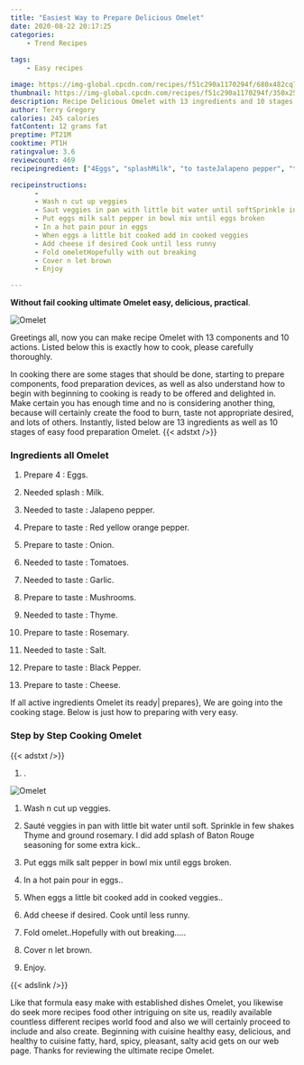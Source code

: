 ```yaml
---
title: "Easiest Way to Prepare Delicious Omelet"
date: 2020-08-22 20:17:25
categories:
    - Trend Recipes
    
tags:
    - Easy recipes

image: https://img-global.cpcdn.com/recipes/f51c290a1170294f/680x482cq70/omelet-recipe-main-photo.jpg
thumbnail: https://img-global.cpcdn.com/recipes/f51c290a1170294f/350x250cq70/omelet-recipe-main-photo.jpg
description: Recipe Delicious Omelet with 13 ingredients and 10 stages of easy cooking.
author: Terry Gregory
calories: 245 calories
fatContent: 12 grams fat
preptime: PT21M
cooktime: PT1H
ratingvalue: 3.6
reviewcount: 469
recipeingredient: ["4Eggs", "splashMilk", "to tasteJalapeno pepper", "to tasteRed yellow orange pepper", "to tasteOnion", "to tasteTomatoes", "to tasteGarlic", "to tasteMushrooms", "to tasteThyme", "to tasteRosemary", "to tasteSalt", "to tasteBlack Pepper", "to tasteCheese"]

recipeinstructions: 
      -  
      - Wash n cut up veggies 
      - Saut veggies in pan with little bit water until softSprinkle in few shakes Thyme and ground rosemary I did add splash of Baton Rouge seasoning for some extra kick 
      - Put eggs milk salt pepper in bowl mix until eggs broken 
      - In a hot pain pour in eggs 
      - When eggs a little bit cooked add in cooked veggies 
      - Add cheese if desired Cook until less runny 
      - Fold omeletHopefully with out breaking 
      - Cover n let brown 
      - Enjoy

---
```




**Without fail cooking ultimate Omelet easy, delicious, practical**. 


![Omelet](https://img-global.cpcdn.com/recipes/f51c290a1170294f/680x482cq70/omelet-recipe-main-photo.jpg "Omelet")




Greetings all, now you can make recipe Omelet with 13 components and 10 actions. Listed below this is exactly how to cook, please carefully thoroughly.

In cooking there are some stages that should be done, starting to prepare components, food preparation devices, as well as also understand how to begin with beginning to cooking is ready to be offered and delighted in. Make certain you has enough time and no is considering another thing, because will certainly create the food to burn, taste not appropriate desired, and lots of others. Instantly, listed below are 13 ingredients as well as 10 stages of easy food preparation Omelet.
{{< adstxt />}}

### Ingredients all Omelet


1. Prepare 4 : Eggs.

1. Needed splash : Milk.

1. Needed to taste : Jalapeno pepper.

1. Prepare to taste : Red yellow orange pepper.

1. Prepare to taste : Onion.

1. Needed to taste : Tomatoes.

1. Needed to taste : Garlic.

1. Prepare to taste : Mushrooms.

1. Needed to taste : Thyme.

1. Prepare to taste : Rosemary.

1. Needed to taste : Salt.

1. Prepare to taste : Black Pepper.

1. Prepare to taste : Cheese.



If all active ingredients Omelet its ready| prepares}, We are going into the cooking stage. Below is just how to preparing with very easy.

### Step by Step Cooking Omelet

{{< adstxt />}}


1. .



![Omelet](https://img-global.cpcdn.com/steps/e73f0ae3cf455ac7/160x128cq70/omelet-recipe-step-1-photo.jpg" "Omelet")



1. Wash n cut up veggies.



1. Sauté veggies in pan with little bit water until soft.
Sprinkle in few shakes Thyme and ground rosemary. I did add splash of Baton Rouge seasoning for some extra kick..



1. Put eggs milk salt pepper in bowl mix until eggs broken.



1. In a hot pain pour in eggs..



1. When eggs a little bit cooked add in cooked veggies..



1. Add cheese if desired. Cook until less runny.



1. Fold omelet..Hopefully with out breaking.....



1. Cover n let brown.



1. Enjoy.





{{< adslink />}}

Like that formula easy make with established dishes Omelet, you likewise do seek more recipes food other intriguing on site us, readily available countless different recipes world food and also we will certainly proceed to include and also create. Beginning with cuisine healthy easy, delicious, and healthy to cuisine fatty, hard, spicy, pleasant, salty acid gets on our web page. Thanks for reviewing the ultimate recipe Omelet.
